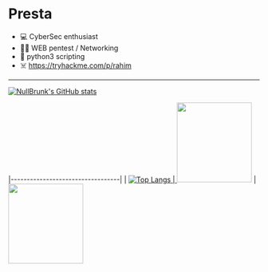 # Presta
 
- 💻 CyberSec enthusiast
- 🏴‍☠️ WEB pentest / Networking
- 🐍 python3 scripting
- ☠️ https://tryhackme.com/p/rahim

***



[![NullBrunk's GitHub stats](https://github-readme-stats.vercel.app/api?username=nullbrunk&show_icons=true&theme=dark&hide=prs,commits)](https://github.com/anuraghazra/github-readme-stats)


|----------------------------------|
| [![Top Langs](https://github-readme-stats.vercel.app/api/top-langs/?username=NullBrunk&langs_count=10&layout=compact&theme=highcontrast)](https://github.com/anuraghazra/github-readme-stats)<a href="https://www.root-me.org/NullBrunk" > | <img src="https://www.root-me.org/IMG/logo/siteon0.svg" width="150" height="160" target="_blank"></a> | <a href="https://app.hackthebox.com/profile/NullBrink" ><img src="https://avatars.githubusercontent.com/u/31746234?s=200&v=4" width="150" height="160" target="_blank"></a> 



